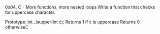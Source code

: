 0x04. C - More functions, more nested loops
Write a function that checks for uppercase character.

Prototype: int _isupper(int c);
Returns 1 if c is uppercase
Returns 0 otherwiseC
